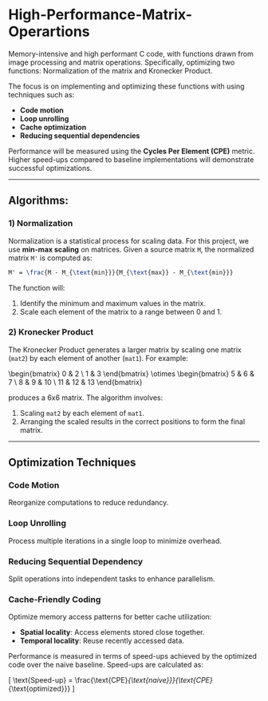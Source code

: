 # High-Performance-Matrix-Operartions
Memory-intensive and high performant C code, with functions drawn from image processing and matrix operations. Specifically, optimizing two functions: Normalization of the matrix and Kronecker Product.


The focus is on implementing and optimizing these functions with using techniques such as:

- **Code motion**
- **Loop unrolling**
- **Cache optimization**
- **Reducing sequential dependencies**

Performance will be measured using the **Cycles Per Element (CPE)** metric. Higher speed-ups compared to baseline implementations will demonstrate successful optimizations.

---

## Algorithms:

### 1) Normalization

Normalization is a statistical process for scaling data. For this project, we use **min-max scaling** on matrices. Given a source matrix `M`, the normalized matrix `M'` is computed as:

```latex
M' = \frac{M - M_{\text{min}}}{M_{\text{max}} - M_{\text{min}}}
```

The function will:
1. Identify the minimum and maximum values in the matrix.
2. Scale each element of the matrix to a range between 0 and 1.

### 2) Kronecker Product

The Kronecker Product generates a larger matrix by scaling one matrix (`mat2`) by each element of another (`mat1`). For example:

\begin{bmatrix}
0 & 2 \\
1 & 3
\end{bmatrix}
\otimes
\begin{bmatrix}
5 & 6 & 7 \\
8 & 9 & 10 \\
11 & 12 & 13
\end{bmatrix}

produces a 6x6 matrix. The algorithm involves:
1. Scaling `mat2` by each element of `mat1`.
2. Arranging the scaled results in the correct positions to form the final matrix.

---

## Optimization Techniques

### Code Motion
Reorganize computations to reduce redundancy.

### Loop Unrolling
Process multiple iterations in a single loop to minimize overhead.

### Reducing Sequential Dependency
Split operations into independent tasks to enhance parallelism.

### Cache-Friendly Coding
Optimize memory access patterns for better cache utilization:
- **Spatial locality**: Access elements stored close together.
- **Temporal locality**: Reuse recently accessed data.

Performance is measured in terms of speed-ups achieved by the optimized code over the naive baseline. Speed-ups are calculated as:

\[
\text{Speed-up} = \frac{\text{CPE}_{\text{naive}}}{\text{CPE}_{\text{optimized}}}
\]

